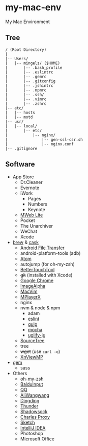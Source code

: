 # my-mac-env

My Mac Environment

## Tree

```
/ (Root Directory)
|
|-- Users/
|   |-- mingelz/ ($HOME)
|       |-- .bash_profile
|       |-- .eslintrc
|       |-- .gemrc
|       |-- .gitconfig
|       |-- .jshintrc
|       |-- .npmrc
|       |-- .ssh/
|       |-- .vimrc
|       |-- .zshrc
|-- etc/
|   |-- hosts
|   |-- motd
|-- usr/
|   |-- local/
|       |-- etc/
|           |-- nginx/
|               |-- gen-ssl-csr.sh
|               |-- nginx.conf
|-- .gitignore
```

## Software

+ App Store
    + Dr.Cleaner
    + Evernote
    + iWork
        + Pages
        + Numbers
        + Keynote
    + [MWeb Lite](http://www.mweb.im/)
    + Pocket
    + The Unarchiver
    + WeChat
    + Xcode
+ [brew](http://brew.sh/) & [cask](http://caskroom.io/)
    + [Android File Transfer](https://www.android.com/filetransfer/)
    + android-platform-tools (adb)
    + [Atom](http://atom.io)
    + autojump (for oh-my-zsh)
    + [BetterTouchTool](http://bettertouchtool.net/)
    + ~~git~~ (installed with Xcode)
    + [Google Chrome](https://www.google.com/chrome/)
    + [ImageAlpha](http://pngmini.com/)
    + [MacVim](https://github.com/macvim-dev/macvim)
    + [MPlayerX](http://mplayerx.org/)
    + nginx
    + nvm & node & npm
        + adam
        + [eslint](http://eslint.org)
        + [gulp](http://gulpjs.com/)
        + [mocha](http://mochajs.org/)
        + [uglify-js](https://github.com/mishoo/UglifyJS2)
    + [SourceTree](https://www.sourcetreeapp.com/)
    + tree
    + ~~wget~~ (use `curl -o`)
    + [XnViewMP](http://www.xnview.com/en/xnviewmp/)
+ [gem](https://ruby.taobao.org/)
    + sass
+ Others
    + [oh-my-zsh](https://github.com/robbyrussell/oh-my-zsh)
    + [BaiduInput](http://srf.baidu.com/input/mac.html)
    + [QQ](http://im.qq.com/macqq/)
    + [AliWangwang](http://wangwang.taobao.com/)
    + [Dingding](http://www.dingtalk.com/)
    + [Thunder](http://mac.xunlei.com/)
    + [Shadowsock](https://shadowsocks.org/)
    + [Charles Proxy](http://www.charlesproxy.com/)
    + [Sketch](https://www.sketchapp.com/)
    + [IntelliJ IDEA](http://www.jetbrains.com/idea/)
    + Photoshop
    + Microsoft Office

